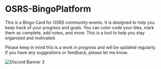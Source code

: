 # OSRS-BingoPlatform

This is a Bingo Card for OSRS community events. It is designed to help you keep track of your progress and goals. You can color code your tiles, mark them as complete, add notes, and more. This is a tool to help you stay organized and motivated.

Please keep in mind this is a work in progress and will be updated regularly. If you have any suggestions or feedback, please let me know.

![Discord Banner 3](https://discord.com/api/guilds/1258158936603758663/widget.png?style=banner3)
